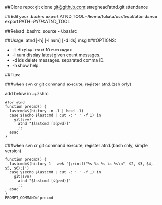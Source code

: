 ##Clone repo:
	git clone git@github.com:smeghead/atnd.git attendance

##Edit your .bashrc
	export ATND_TOOL=/home/fukata/usr/local/attendance
	export PATH=$PATH:$ATND_TOOL

##Reload .bashrc:
	source ~/.bashrc

##Usage:
	atnd [-h] [-l num] [-d ids] msg 
###OPTIONS:
- -L       display latest 10 messages. 
- -l num   display latest given count messages. 
- -d ids   delete messages. separated comma ID.
- -h       show help.

##Tips:

###when svn or git command execute, register atnd.(zsh only)

add below in ~/.zshrc

	#for atnd
	function precmd() {
	  lastcmd=$(history -n -1 | head -1)
	  case $(echo $lastcmd | cut -d ' ' -f 1) in
	    git|svn)
	      atnd "$lastcmd [$(pwd)]"
	      ;;
	  esac
	}

###when svn or git command execute, register atnd.(bash only, simple version)

	function precmd() {
	  lastcmd=$(history 1 | awk '{printf("%s %s %s %s %s\n", $2, $3, $4, $5, $6);}')
	  case $(echo $lastcmd | cut -d ' ' -f 1) in
	    git|svn)
	      atnd "$lastcmd [$(pwd)]"
	      ;;
	  esac
	}
	PROMPT_COMMAND='precmd'

